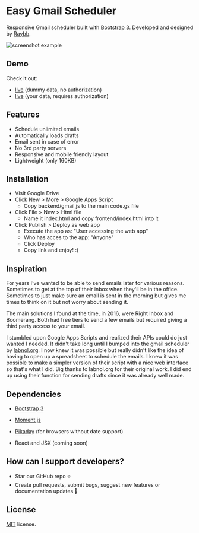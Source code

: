 # Easy Gmail Scheduler

Responsive Gmail scheduler built with [Bootstrap 3](https://getbootstrap.com/).
Developed and designed by [Raybb](https://github.com/RayBB).

![screenshot example](https://github.com/RayBB/easy-gmail-scheduler/raw/master/screenshots/both.png)

## Demo
Check it out:
* [live](https://raybb.github.io/easy-gmail-scheduler/src/frontend/) (dummy data, no authorization)
* [live](https://script.google.com/macros/s/AKfycbxk4wQhd-mclrc1v0NeE1g4RL5ab9k6Gsa9MM2L58hcux3xT04/exec) (your data, requires authorization)

## Features
* Schedule unlimited emails
* Automatically loads drafts
* Email sent in case of error
* No 3rd party servers
* Responsive and mobile friendly layout
* Lightweight (only 160KB)

## Installation

* Visit Google Drive
* Click New > More > Google Apps Script
    * Copy backend/gmail.js to the main code.gs file
* Click File > New > Html file
    * Name it index.html and copy frontend/index.html into it
* Click Publish > Deploy as web app
    * Execute the app as: "User accessing the web app"
    * Who has acces to the app: "Anyone"
    * Click Deploy
    * Copy link and enjoy! :)

## Inspiration
For years I've wanted to be able to send emails later for various reasons. Sometimes to get at the top of their inbox when they'll be in the office. Sometimes to just make sure an email is sent in the morning but gives me times to think on it but not worry about sending it.

The main solutions I found at the time, in 2016, were Right Inbox and Boomerang. Both had free tiers to send a few emails but required giving a third party access to your email.

I stumbled upon Google Apps Scripts and realized their APIs could do just wanted I needed. It didn't take long until I bumped into the gmail scheduler by [labnol.org](https://www.labnol.org/internet/schedule-gmail-send-later/24867/). I now knew it was possible but really didn't like the idea of having to open up a spreadsheet to schedule the emails. I knew it was possible to make a simpler version of their script with a nice web interface so that's what I did. Big thanks to labnol.org for their original work. I did end up using their function for sending drafts since it was already well made.


## Dependencies
* [Bootstrap 3](https://getbootstrap.com/)
* [Moment.js](https://momentjs.com/)
* [Pikaday](https://github.com/dbushell/Pikaday) (for browsers without date support)

* React and JSX (coming soon)

## How can I support developers?
- Star our GitHub repo :star:
- Create pull requests, submit bugs, suggest new features or documentation updates :wrench:

## License
[MIT](https://github.com/RayBB/easy-gmail-scheduler/blob/master/LICENSE) license.
